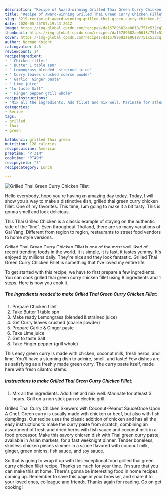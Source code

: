 ```yaml
---
description: "Recipe of Award-winning Grilled Thai Green Curry Chicken Fillet"
title: "Recipe of Award-winning Grilled Thai Green Curry Chicken Fillet"
slug: 3219-recipe-of-award-winning-grilled-thai-green-curry-chicken-fillet
date: 2020-05-25T07:19:43.261Z
image: https://img-global.cpcdn.com/recipes/da15789682ae0618/751x532cq70/grilled-thai-green-curry-chicken-fillet-recipe-main-photo.jpg
thumbnail: https://img-global.cpcdn.com/recipes/da15789682ae0618/751x532cq70/grilled-thai-green-curry-chicken-fillet-recipe-main-photo.jpg
cover: https://img-global.cpcdn.com/recipes/da15789682ae0618/751x532cq70/grilled-thai-green-curry-chicken-fillet-recipe-main-photo.jpg
author: Norman Knight
ratingvalue: 4.6
reviewcount: 14
recipeingredient:
- " Chicken fillet"
- " Butter 1 table spn"
- " Lemongrass blended  strained juice"
- " Curry leaves crushed coarse powder"
- " Garlic  Ginger paste"
- " Lime juice"
- "to taste Salt"
- " Finger pepper grill whole"
recipeinstructions:
- "Mix all the ingredients. Add fillet and mix well. Marinate for atleast 3 hours. Grill on a non stick pan or electric grill."
categories:
- Recipe
tags:
- grilled
- thai
- green

katakunci: grilled thai green 
nutrition: 128 calories
recipecuisine: American
preptime: "PT31M"
cooktime: "PT49M"
recipeyield: "3"
recipecategory: Lunch

---
```



![Grilled Thai Green Curry Chicken Fillet](https://img-global.cpcdn.com/recipes/da15789682ae0618/751x532cq70/grilled-thai-green-curry-chicken-fillet-recipe-main-photo.jpg)

Hello everybody, hope you're having an amazing day today. Today, I will show you a way to make a distinctive dish, grilled thai green curry chicken fillet. One of my favorites. This time, I am going to make it a bit tasty. This is gonna smell and look delicious.

This Thai Grilled Chicken is a classic example of staying on the authentic side of the &#34;line&#34;. Even throughout Thailand, there are so many variations of Gai Yang. Different from region to region, restaurants to street food vendors to home style versions.

Grilled Thai Green Curry Chicken Fillet is one of the most well liked of recent trending foods in the world. It is simple, it is fast, it tastes yummy. It's enjoyed by millions daily. They're nice and they look fantastic. Grilled Thai Green Curry Chicken Fillet is something that I've loved my entire life.


To get started with this recipe, we have to first prepare a few ingredients. You can cook grilled thai green curry chicken fillet using 8 ingredients and 1 steps. Here is how you cook it.

<!--inarticleads1-->

##### The ingredients needed to make Grilled Thai Green Curry Chicken Fillet:

1. Prepare  Chicken fillet
1. Take  Butter 1 table spn
1. Make ready  Lemongrass (blended &amp; strained juice)
1. Get  Curry leaves crushed (coarse powder)
1. Prepare  Garlic &amp; Ginger paste
1. Take  Lime juice
1. Get to taste Salt
1. Take  Finger pepper (grill whole)


This easy green curry is made with chicken, coconut milk, fresh herbs, and lime. You&#39;ll have a stunning dish to admire, smell, and taste! Few dishes are as satisfying as a freshly made green curry. The curry paste itself, made here with fresh cilantro stems. 

<!--inarticleads2-->

##### Instructions to make Grilled Thai Green Curry Chicken Fillet:

1. Mix all the ingredients. Add fillet and mix well. Marinate for atleast 3 hours. Grill on a non stick pan or electric grill.


Grilled Thai Curry Chicken Skewers with Coconut-Peanut SauceOnce Upon A Chef. Green curry is usually made with chicken or beef, but also with fish dumplings. Our recipe uses the classic addition of chicken and has all the easy instructions to make the curry paste from scratch, combining an assortment of fresh and dried herbs with fish sauce and coconut milk in a food processor. Make this savory chicken dish with Thai green curry paste, available in Asian markets, for a fast weeknight dinner. Tender boneless, skinless chicken pieces simmer in a sauce flavored with coconut milk, ginger, green onions, fish sauce, and soy sauce. 

So that is going to wrap it up with this exceptional food grilled thai green curry chicken fillet recipe. Thanks so much for your time. I'm sure that you can make this at home. There's gonna be interesting food in home recipes coming up. Remember to save this page in your browser, and share it to your loved ones, colleague and friends. Thanks again for reading. Go on get cooking!
